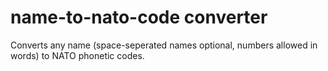 # name-to-nato-code converter 
Converts any name (space-seperated names optional, numbers allowed in words) to NATO phonetic codes.
